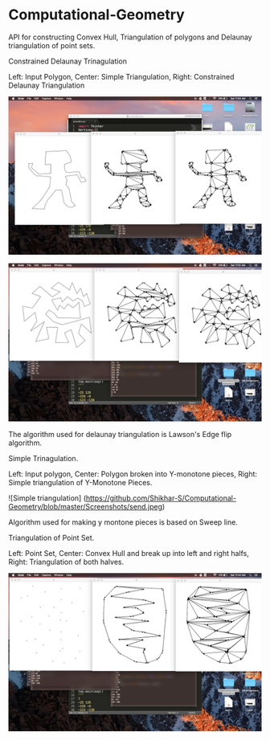 # Computational-Geometry
API for constructing Convex Hull, Triangulation of polygons and Delaunay triangulation of point sets.

Constrained Delaunay Trinagulation

Left: Input Polygon, Center: Simple Triangulation, Right: Constrained Delaunay Triangulation

![Center shows triangulation of a Polygon. Image on right side is constrained delaunay triangulation of the same polygon](https://github.com/Shikhar-S/Computational-Geometry/blob/master/Screenshots/delaunay_man.jpeg)

![Another example](https://github.com/Shikhar-S/Computational-Geometry/blob/master/Screenshots/delaunay2.jpeg)

The algorithm used for delaunay triangulation is Lawson's Edge flip algorithm.


Simple Trinagulation.

Left: Input polygon, Center: Polygon broken into Y-monotone pieces, Right: Simple triangulation of Y-Monotone Pieces.

![Simple triangulation] (https://github.com/Shikhar-S/Computational-Geometry/blob/master/Screenshots/send.jpeg)

Algorithm used for making y montone pieces is based on Sweep line.


Triangulation of Point Set.

Left: Point Set, Center: Convex Hull and break up into left and right halfs, Right: Triangulation of both halves.

![Point triangulation](https://github.com/Shikhar-S/Computational-Geometry/blob/master/Screenshots/send2.jpeg)
